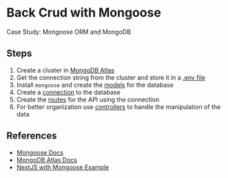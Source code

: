 # Back Crud with Mongoose

Case Study: Mongoose ORM and MongoDB

## Steps

1. Create a cluster in [MongoDB Atlas](https://cloud.mongodb.com/)
2. Get the connection string from the cluster and store it in a [.env file](/.env.example)
3. Install `mongoose` and create the [models](/models) for the database
4. Create a [connection](/lib/dbConnect.js) to the database
5. Create the [routes](/pages/api/) for the API using the connection
6. For better organization use [controllers](/controllers) to handle the manipulation of the data

## References

- [Mongoose Docs](https://mongoosejs.com/docs/guide.html)
- [MongoDB Atlas Docs](https://docs.atlas.mongodb.com/)
- [NextJS with Mongoose Example](https://github.com/vercel/next.js/tree/canary/examples/with-mongodb-mongoose)
